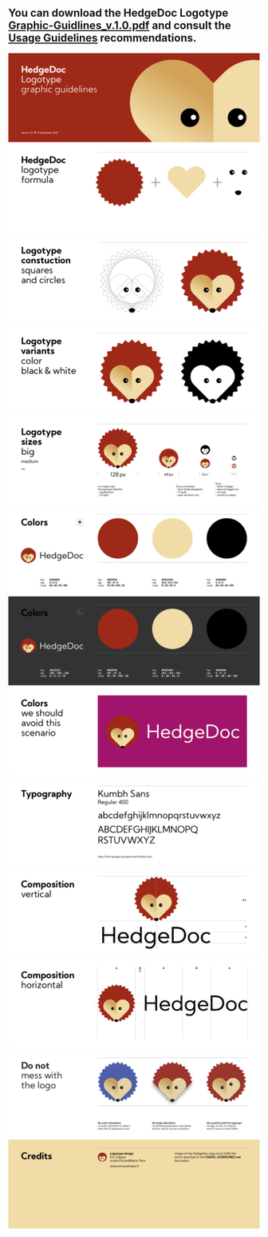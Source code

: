 ## You can download the HedgeDoc Logotype [Graphic-Guidlines_v.1.0.pdf](Graphic-Guidlines/Graphic-Guidlines_v.1.0.pdf) and consult the [Usage Guidelines](USAGE_GUIDELINES.md) recommendations.

![](Graphic-Guidlines/Guidlines_PNG/Graphic-Guidlines.png)
![](Graphic-Guidlines/Guidlines_PNG/Graphic-Guidlines2.png)
![](Graphic-Guidlines/Guidlines_PNG/Graphic-Guidlines3.png)
![](Graphic-Guidlines/Guidlines_PNG/Graphic-Guidlines4.png)
![](Graphic-Guidlines/Guidlines_PNG/Graphic-Guidlines5.png)
![](Graphic-Guidlines/Guidlines_PNG/Graphic-Guidlines6.png)
![](Graphic-Guidlines/Guidlines_PNG/Graphic-Guidlines7.png)
![](Graphic-Guidlines/Guidlines_PNG/Graphic-Guidlines8.png)
![](Graphic-Guidlines/Guidlines_PNG/Graphic-Guidlines9.png)
![](Graphic-Guidlines/Guidlines_PNG/Graphic-Guidlines10.png)
![](Graphic-Guidlines/Guidlines_PNG/Graphic-Guidlines11.png)
![](Graphic-Guidlines/Guidlines_PNG/Graphic-Guidlines12.png)
![](Graphic-Guidlines/Guidlines_PNG/Graphic-Guidlines13.png)


